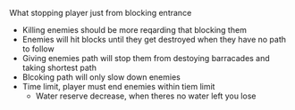 What stopping player just from blocking entrance
- Killing enemies should be more reqarding that blocking them
- Enemies will hit blocks until they get destroyed when they have no path to follow
- Giving enemies path will stop them from destoying barracades and taking shortest path
- Blcoking path will only slow down enemies
- Time limit, player must end enemies within tiem limit
	- Water reserve decrease, when theres no water left you lose